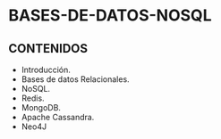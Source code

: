 # BASES-DE-DATOS-NOSQL

## CONTENIDOS 

- Introducción.
- Bases de datos Relacionales.
- NoSQL.
- Redis.
- MongoDB.
- Apache Cassandra.
- Neo4J
